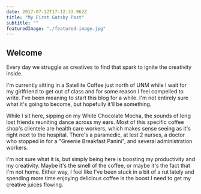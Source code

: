```yaml
---
date: 2017-07-12T17:12:33.962Z
title: "My First Gatsby Post" 
subtitle: ""
featuredImage: "./featured-image.jpg"
---
```


## Welcome

Every day we struggle as creatives to find that spark to ignite the creativity inside.

I'm currently sitting in a Satellite Coffee just north of UNM while I wait for my girlfriend to get out of class and for some reason I feel compelled to write. I've been meaning to start this blog for a while. I'm not entirely sure what it's going to become, but hopefully it'll be something.

While I sit here, sipping on my White Chocolate Mocha, the sounds of long lost friends reuniting dance across my ears. Most of this specific coffee shop's clientele are health care workers, which makes sense seeing as it's right next to the hospital. There's a paramedic, at lest 2 nurses, a doctor who stopped in for a "Greenie Breakfast Panini", and several administration workers.

I'm not sure what it is, but simply being here is boosting my productivity and my creativity. Maybe it's the smell of the coffee, or maybe it's the fact that I'm not home. Either way, I feel like I've been stuck in a bit of a rut lately and spending more time enjoying delicious coffee is the boost I need to get my creative juices flowing.